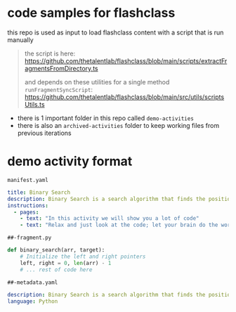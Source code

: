# code samples for flashclass

this repo is used as input to load flashclass content with a script that is run manually

> the script is here:
> https://github.com/thetalentlab/flashclass/blob/main/scripts/extractFragmentsFromDirectory.ts
>
> and depends on these utilities for a single method `runFragmentSyncScript`:
> https://github.com/thetalentlab/flashclass/blob/main/src/utils/scriptsUtils.ts

- there is 1 important folder in this repo called `demo-activities`
- there is also an `archived-activities` folder to keep working files from previous iterations

# demo activity format

`manifest.yaml`

```yaml
title: Binary Search
description: Binary Search is a search algorithm that finds the position of a target value within a sorted array.
instructions:
  - pages:
    - text: "In this activity we will show you a lot of code"
    - text: "Relax and just look at the code; let your brain do the work."
```

`##-fragment.py`

```py
def binary_search(arr, target):
    # Initialize the left and right pointers
    left, right = 0, len(arr) - 1
    # ... rest of code here
```

`##-metadata.yaml`

```yaml
description: Binary Search is a search algorithm that finds the position of a target value within a sorted array.
language: Python
```